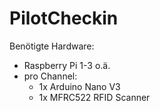 # PilotCheckin

Benötigte Hardware:
- Raspberry Pi 1-3 o.ä.
- pro Channel:
  - 1x Arduino Nano V3
  - 1x MFRC522 RFID Scanner